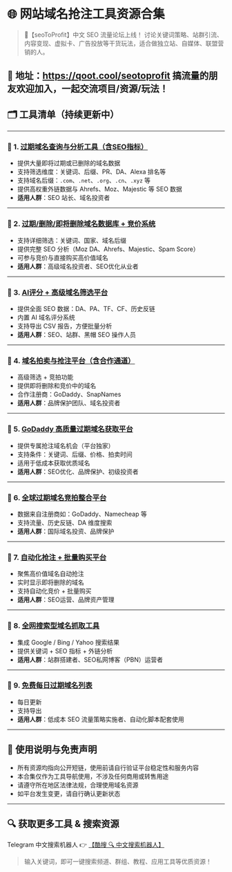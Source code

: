 # 🌐 网站域名抢注工具资源合集

> 💬【seoToProfit】中文 SEO 流量论坛上线！
讨论关键词策略、站群引流、内容变现、虚拟卡、广告投放等干货玩法，适合做独立站、自媒体、联盟营销的人。

📌 地址：https://qoot.cool/seotoprofit
搞流量的朋友欢迎加入，一起交流项目/资源/玩法！
---

## 🗂️ 工具清单（持续更新中）

---

### 🔹 1. [过期域名查询与分析工具（含SEO指标）](https://qoot.cool/oUA6lg)

- 提供大量即将过期或已删除的域名数据  
- 支持筛选维度：关键词、后缀、PR、DA、Alexa 排名等  
- 支持域名后缀：`.com`、`.net`、`.org`、`.cn`、`.xyz` 等  
- 提供高权重外链数据与 Ahrefs、Moz、Majestic 等 SEO 数据  
- **适用人群**：SEO 站长、域名投资者

---

### 🔹 2. [过期/删除/即将删除域名数据库 + 竞价系统](https://qoot.cool/6JLpV0)

- 支持详细筛选：关键词、国家、域名后缀  
- 提供完整 SEO 分析（Moz DA、Ahrefs、Majestic、Spam Score）  
- 可参与竞价与直接购买高价值域名  
- **适用人群**：高级域名投资者、SEO优化从业者

---

### 🔹 3. [AI评分 + 高级域名筛选平台](https://qoot.cool/UaKfNO)

- 提供全面 SEO 数据：DA、PA、TF、CF、历史反链  
- 内置 AI 域名评分系统  
- 支持导出 CSV 报告，方便批量分析  
- **适用人群**：SEO、站群、黑帽 SEO 操作人员

---

### 🔹 4. [域名拍卖与抢注平台（含合作通道）](https://qoot.cool/udhnjd)

- 高级筛选 + 竞拍功能  
- 提供即将删除和竞价中的域名  
- 合作注册商：GoDaddy、SnapNames  
- **适用人群**：品牌保护团队、域名投资者

---

### 🔹 5. [GoDaddy 高质量过期域名获取平台](https://qoot.cool/YWW228)

- 提供专属抢注域名机会（平台独家）  
- 支持条件：关键词、后缀、价格、拍卖时间  
- 适用于低成本获取优质域名  
- **适用人群**：SEO优化、品牌保护、初级投资者

---

### 🔹 6. [全球过期域名竞拍整合平台](https://qoot.cool/ezdVIc)

- 数据来自注册商如：GoDaddy、Namecheap 等  
- 支持流量、历史反链、DA 维度搜索  
- **适用人群**：国际域名投资、品牌保护

---

### 🔹 7. [自动化抢注 + 批量购买平台](https://qoot.cool/ivLBDG)

- 聚焦高价值域名自动抢注  
- 实时显示即将删除的域名  
- 支持自动化竞价 + 批量购买  
- **适用人群**：SEO运营、品牌资产管理

---

### 🔹 8. [全网搜索型域名抓取工具](https://qoot.cool/M0KyDE)

- 集成 Google / Bing / Yahoo 搜索结果  
- 提供关键词 + SEO 指标 + 外链分析  
- **适用人群**：站群搭建者、SEO私网博客（PBN）运营者

---

### 🔹 9. [免费每日过期域名列表](https://qoot.cool/Fc2PMA)

- 每日更新  
- 支持导出  
- **适用人群**：低成本 SEO 流量策略实施者、自动化脚本配套使用

---

## 📌 使用说明与免责声明

- 所有资源均指向公开短链，使用前请自行验证平台稳定性和服务内容  
- 本合集仅作为工具导航使用，不涉及任何商用或转售用途  
- 请遵守所在地区法律法规，合理使用域名资源  
- 如平台发生变更，请自行确认更新状态

---

## 🔍 获取更多工具 & 搜索资源

Telegram 中文搜索机器人 👉 [【酷搜 🔍 中文搜索机器人】](https://qoot.cool/SearchRobot)

> 输入关键词，即可一键搜索频道、群组、教程、应用工具等优质资源！
